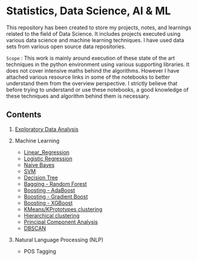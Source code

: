 # Statistics, Data Science, AI & ML

This repository has been created to store my projects, notes, and learnings related to the field of Data Science. It includes projects executed using various data science and machine learning techniques. I have used data sets from various open source data repositories. 

`Scope` : This work is mainly around execution of these state of the art techniques in the python environment using various supporting libraries. It does not cover intensive maths behind the algorithms. However I have attached various resource links in some of the notebooks to better understand them from the overview perspective. I strictly believe that before trying to understand or use these notebooks, a good knowledge of these techniques and algorithm behind them is necessary.



## Contents

1. [Exploratory Data Analysis](/EDA/)

2. Machine Learning
   - [Linear_Regression](/Linear_Regression/)
   - [Logistic Regression](/Logistic_Regression/)
   - [Naive Bayes](/Naive_Bayes/)
   - [SVM](/SVM/)
   - [Decision Tree](/Decision_tree/)
   - [Bagging - Random Forest](/Random_forest/)
   - [Boosting - AdaBoost](AdaBoost/)
   - [Boosting - Gradient Boost](/GradientBoosting/)
   - [Boosting - XGBoost](/XGBoost/)
   - [KMeans/KPrototypes clustering](/KMeans_KPrototypes/)
   - [Hierarchical clustering](/Hierarchical_clustering/)
   - [Principal Component Analysis](/PCA/)
   - [DBSCAN](/DBSCAN/)

3. Natural Language Processing (NLP)
   - POS Tagging


